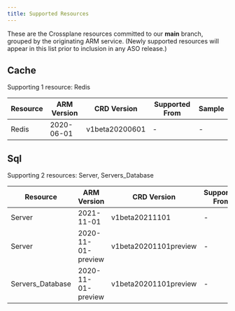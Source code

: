 ```yaml
---
title: Supported Resources
---
```

These are the Crossplane resources committed to our **main** branch, grouped by the originating ARM service.
(Newly supported resources will appear in this list prior to inclusion in any ASO release.)


## Cache

Supporting 1 resource: Redis

| Resource | ARM Version | CRD Version    | Supported From | Sample |
|----------|-------------|----------------|----------------|--------|
| Redis    | 2020-06-01  | v1beta20200601 | -              | -      |

## Sql

Supporting 2 resources: Server, Servers_Database

| Resource         | ARM Version        | CRD Version           | Supported From | Sample |
|------------------|--------------------|-----------------------|----------------|--------|
| Server           | 2021-11-01         | v1beta20211101        | -              | -      |
| Server           | 2020-11-01-preview | v1beta20201101preview | -              | -      |
| Servers_Database | 2020-11-01-preview | v1beta20201101preview | -              | -      |


